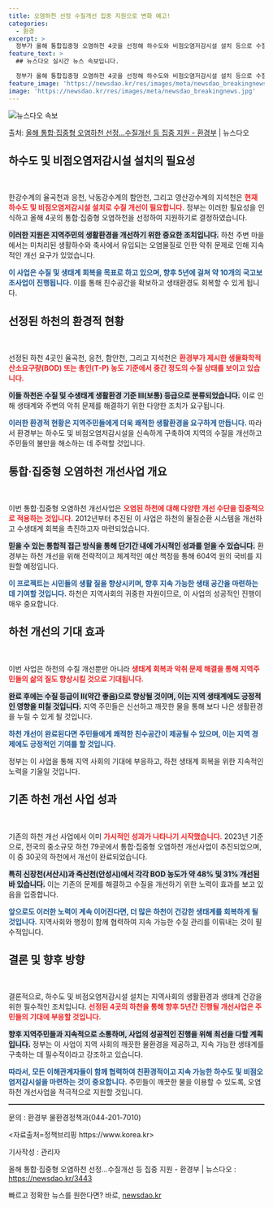 ```yaml
---
title: 오염하천 선정 수질개선 집중 지원으로 변화 예고!
categories:
  - 환경
excerpt: >
  정부가 올해 통합집중형 오염하천 4곳을 선정해 하수도와 비점오염저감시설 설치 등으로 수질 및 수생태계 개선을…
feature_text: >
  ## 뉴스다오 실시간 뉴스 속보입니다.

  정부가 올해 통합집중형 오염하천 4곳을 선정해 하수도와 비점오염저감시설 설치 등으로 수질 및 수생태계 개선을…
feature_image: 'https://newsdao.kr/res/images/meta/newsdao_breakingnews.jpg'
image: 'https://newsdao.kr/res/images/meta/newsdao_breakingnews.jpg'
---
```


![뉴스다오 속보](https://newsdao.kr/res/images/meta/newsdao_breakingnews.jpg)

<p>출처: <a href="https://newsdao.kr/3443" rel="dofollow">올해 통합·집중형 오염하천 선정…수질개선 등 집중 지원 - 환경부</a> | 뉴스다오</p>

<h2 data-ke-size="size26">하수도 및 비점오염저감시설 설치의 필요성</h2>

<p data-ke-size="size16">&nbsp;</p> 

한강수계의 율곡천과 응천, 낙동강수계의 함안천, 그리고 영산강수계의 지석천은 <b><span style="color: #ee2323;">현재 하수도 및 비점오염저감시설 설치로 수질 개선이 필요합니다.</span></b> 정부는 이러한 필요성을 인식하고 올해 4곳의 통합·집중형 오염하천을 선정하여 지원하기로 결정하였습니다. 

<b><span style="background-color: #21538527;">이러한 지원은 지역주민의 생활환경을 개선하기 위한 중요한 조치입니다.</span></b> 하천 주변 마을에서는 미처리된 생활하수와 축사에서 유입되는 오염물질로 인한 악취 문제로 인해 지속적인 개선 요구가 있었습니다. 

<b><span style="color: #1a5490;">이 사업은 수질 및 생태계 회복을 목표로 하고 있으며, 향후 5년에 걸쳐 약 10개의 국고보조사업이 진행됩니다.</span></b> 이를 통해 친수공간을 확보하고 생태환경도 회복할 수 있게 됩니다.

<h2 data-ke-size="size26">선정된 하천의 환경적 현황</h2>

<p data-ke-size="size16">&nbsp;</p>

선정된 하천 4곳인 율곡천, 응천, 함안천, 그리고 지석천은 <b><span style="color: #ee2323;">환경부가 제시한 생물화학적산소요구량(BOD) 또는 총인(T-P) 농도 기준에서 중간 정도의 수질 상태를 보이고 있습니다.</span></b> 

<b><span style="background-color: #21538527;">이들 하천은 수질 및 수생태계 생활환경 기준 Ⅲ(보통) 등급으로 분류되었습니다.</span></b> 이로 인해 생태계와 주변의 악취 문제를 해결하기 위한 다양한 조치가 요구됩니다.

<b><span style="color: #1a5490;">이러한 환경적 현황은 지역주민들에게 더욱 쾌적한 생활환경을 요구하게 만듭니다.</span></b> 따라서 환경부는 하수도 및 비점오염저감시설을 신속하게 구축하여 지역의 수질을 개선하고 주민들의 불만을 해소하는 데 주력할 것입니다.

<h2 data-ke-size="size26">통합·집중형 오염하천 개선사업 개요</h2>

<p data-ke-size="size16">&nbsp;</p>

이번 통합·집중형 오염하천 개선사업은 <b><span style="color: #ee2323;">오염된 하천에 대해 다양한 개선 수단을 집중적으로 적용하는 것입니다.</span></b> 2012년부터 추진된 이 사업은 하천의 물질순환 시스템을 개선하고 수생태계 회복을 촉진하고자 마련되었습니다.

<b><span style="background-color: #21538527;">믿을 수 있는 통합적 접근 방식을 통해 단기간 내에 가시적인 성과를 얻을 수 있습니다.</span></b> 환경부는 하천 개선을 위해 전략적이고 체계적인 예산 책정을 통해 604억 원의 국비를 지원할 예정입니다.

<b><span style="color: #1a5490;">이 프로젝트는 시민들의 생활 질을 향상시키며, 향후 지속 가능한 생태 공간을 마련하는 데 기여할 것입니다.</span></b> 하천은 지역사회의 귀중한 자원이므로, 이 사업의 성공적인 진행이 매우 중요합니다.

<h2 data-ke-size="size26">하천 개선의 기대 효과</h2>

<p data-ke-size="size16">&nbsp;</p>

이번 사업은 하천의 수질 개선뿐만 아니라 <b><span style="color: #ee2323;">생태계 회복과 악취 문제 해결을 통해 지역주민들의 삶의 질도 향상시킬 것으로 기대됩니다.</span></b> 

<b><span style="background-color: #21538527;">완료 후에는 수질 등급이 Ⅱ(약간 좋음)으로 향상될 것이며, 이는 지역 생태계에도 긍정적인 영향을 미칠 것입니다.</span></b> 지역 주민들은 신선하고 깨끗한 물을 통해 보다 나은 생활환경을 누릴 수 있게 될 것입니다.

<b><span style="color: #1a5490;">하천 개선이 완료된다면 주민들에게 쾌적한 친수공간이 제공될 수 있으며, 이는 지역 경제에도 긍정적인 기여를 할 것입니다.</span></b> 

정부는 이 사업을 통해 지역 사회의 기대에 부응하고, 하천 생태계 회복을 위한 지속적인 노력을 기울일 것입니다.

<h2 data-ke-size="size26">기존 하천 개선 사업 성과</h2>

<p data-ke-size="size16">&nbsp;</p>

기존의 하천 개선 사업에서 이미 <b><span style="color: #ee2323;">가시적인 성과가 나타나기 시작했습니다.</span></b> 2023년 기준으로, 전국의 중소규모 하천 79곳에서 통합·집중형 오염하천 개선사업이 추진되었으며, 이 중 30곳의 하천에서 개선이 완료되었습니다.

<b><span style="background-color: #21538527;">특히 신장천(서산시)과 죽산천(안성시)에서 각각 BOD 농도가 약 48% 및 31% 개선된 바 있습니다.</span></b> 이는 기존의 문제를 해결하고 수질을 개선하기 위한 노력이 효과를 보고 있음을 입증합니다.

<b><span style="color: #1a5490;">앞으로도 이러한 노력이 계속 이어진다면, 더 많은 하천이 건강한 생태계를 회복하게 될 것입니다.</span></b> 지역사회와 행정이 함께 협력하여 지속 가능한 수질 관리를 이뤄내는 것이 필수적입니다.

<h2 data-ke-size="size26">결론 및 향후 방향</h2>

<p data-ke-size="size16">&nbsp;</p>

결론적으로, 하수도 및 비점오염저감시설 설치는 지역사회의 생활환경과 생태계 건강을 위한 필수적인 조치입니다. <b><span style="color: #ee2323;">선정된 4곳의 하천을 통해 향후 5년간 진행될 개선사업은 주민들의 기대에 부응할 것입니다.</span></b> 

<b><span style="background-color: #21538527;">향후 지역주민들과 지속적으로 소통하며, 사업의 성공적인 진행을 위해 최선을 다할 계획입니다.</span></b> 정부는 이 사업이 지역 사회의 깨끗한 물환경을 제공하고, 지속 가능한 생태계를 구축하는 데 필수적이라고 강조하고 있습니다.

<b><span style="color: #1a5490;">따라서, 모든 이해관계자들이 함께 협력하여 친환경적이고 지속 가능한 하수도 및 비점오염저감시설을 마련하는 것이 중요합니다.</span></b> 주민들이 깨끗한 물을 이용할 수 있도록, 오염하천 개선사업을 적극적으로 지원할 것입니다.

<hr style="height:2px; border:none; color:#333; background-color:#333;" />

<p data-ke-size="size16">문의 : 환경부 물환경정책과(044-201-7010)</p>
<p data-ke-size="size16"><자료출처=정책브리핑 https://www.korea.kr></p>
<p data-ke-size="size16">기사작성 : 관리자</p>
<p data-ke-size="size16">올해 통합·집중형 오염하천 선정…수질개선 등 집중 지원 - 환경부 | 뉴스다오  : <a href="https://newsdao.kr/3443">https://newsdao.kr/3443</a></p> 

빠르고 정확한 뉴스를 원한다면? 바로, <a href="https://newsdao.kr" rel="dofollow">newsdao.kr</a>


